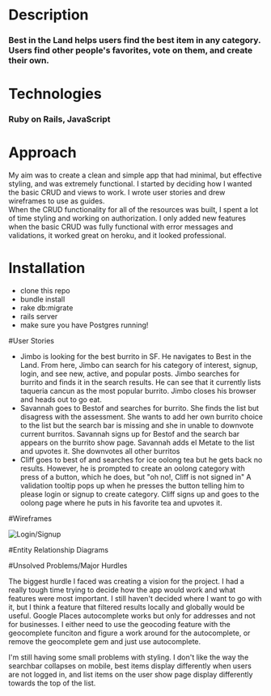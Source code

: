 # Description
### Best in the Land helps users find the best item in any category.  Users find other people's favorites, vote on them, and create their own.  
 
# Technologies
### Ruby on Rails, JavaScript

# Approach
My aim was to create a clean and simple app that had minimal, but effective styling, and was extremely functional.  I started by deciding how I wanted the basic CRUD and views to work. I wrote user stories and drew wireframes to use as guides.  
When the CRUD functionality for all of the resources was built, I spent a lot of time styling and working on authorization.  I only added new features when the basic CRUD was fully functional with error messages and validations, it worked great on heroku, and it looked professional.

# Installation
- clone this repo
- bundle install
- rake db:migrate
- rails server
- make sure you have Postgres running!

#User Stories
- Jimbo is looking for the best burrito in SF. He navigates to Best in the Land. From here, Jimbo can search for his category of interest, signup, login, and see new, active, and popular posts. Jimbo searches for burrito and finds it in the search results. He can see that it currently lists taqueria cancun as the most popular burrito. Jimbo closes his browser and heads out to go eat.
- Savannah goes to Bestof and searches for burrito. She finds the list but disagress with the assessment. She wants to add her own burrito choice to the list but the search bar is missing and she in unable to downvote current burritos. Savannah signs up for Bestof and the search bar appears on the burrito show page. Savannah adds el Metate to the list and upvotes it. She downvotes all other burritos
- Cliff goes to best of and searches for ice oolong tea but he gets back no results. However, he is prompted to create an oolong category with press of a button, which he does, but "oh no!, Cliff is not signed in" A validation tooltip pops up when he presses the button telling him to please login or signup to create category. Cliff signs up and goes to the oolong page where he puts in his favorite tea and upvotes it.

#Wireframes

![Login/Signup](http://imgur.com/kQMljRI)
<!-- ![man on wire](http://static.rogerebert.com/uploads/review/primary_image/reviews/man-on-wire-2008/hero_EB20080804REVIEWS808070305AR.jpg) -->
<!-- Inline-style: 
![alt text](https://github.com/adam-p/markdown-here/raw/master/src/common/images/icon48.png "Logo Title Text 1")
 -->

#Entity Relationship Diagrams

#Unsolved Problems/Major Hurdles

The biggest hurdle I faced was creating a vision for the project.  I had a really tough time trying to decide how the app would work and what features were most important.  I still haven't decided where I want to go with it, but I think a feature that filtered results locally and globally would be useful.  Google Places autocomplete works but only for addresses and not for businesses.  I either need to use the geocoding feature with the geocomplete funciton and figure a work around for the autocomplete, or remove the geocomplete gem and just use autocomplete.

I'm still having some small problems with styling.  I don't like the way the searchbar collapses on mobile, best items display differently when users are not logged in, and list items on the user show page display differently towards the top of the list.
